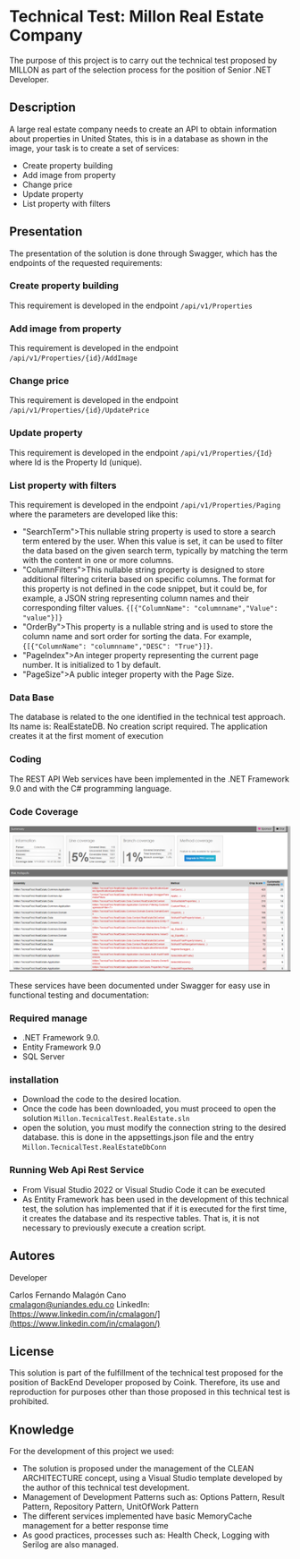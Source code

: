 # Technical Test: Millon Real Estate Company

The purpose of this project is to carry out the technical test proposed by MILLON as part of the selection process for the position of Senior .NET Developer.

## Description

A large real estate company needs to create an API to obtain information about properties in United States, this is in a database as shown in the image, your task is to create a set of services:
* Create property building
* Add image from property
* Change price
* Update property
* List property with filters

## Presentation
The presentation of the solution is done through Swagger, which has the endpoints of the requested requirements:
### Create property building
This requirement is developed in the endpoint `/api/v1/Properties`
### Add image from property
This requirement is developed in the endpoint `/api/v1/Properties/{id}/AddImage`
### Change price
This requirement is developed in the endpoint `/api/v1/Properties/{id}/UpdatePrice`
### Update property
This requirement is developed in the endpoint `/api/v1/Properties/{Id}` where Id is the Property Id (unique).
### List property with filters
This requirement is developed in the endpoint `/api/v1/Properties/Paging` where the parameters are developed like this:
* "SearchTerm">This nullable string property is used to store a search term entered by the user. When this value is set, it can be used to filter the data based on the given search term, typically by matching the term with the content in one or more columns.
* "ColumnFilters">This nullable string property is designed to store additional filtering criteria based on specific columns. The format for this property is not defined in the code snippet, but it could be, for example, a JSON string representing column names and their corresponding filter values. `{[{"ColumnName": "columnname","Value": "value"}]}`
* "OrderBy">This property is a nullable string and is used to store the column name and sort order for sorting the data. For example, `{[{"ColumnName": "columnname","DESC": "True"}]}`.
* "PageIndex">An integer property representing the current page number. It is initialized to 1 by default.
* "PageSize">A public integer property with the Page Size.

### Data Base
The database is related to the one identified in the technical test approach. Its name is: RealEstateDB.
No creation script required. The application creates it at the first moment of execution

### Coding
The REST API Web services have been implemented in the .NET Framework 9.0 and with the C# programming language.

### Code Coverage
![Code Coverage](/image/CoverCode.png)

These services have been documented under Swagger for easy use in functional testing and documentation:

### Required manage
* .NET Framework 9.0.
* Entity Framework 9.0
* SQL Server

### installation
* Download the code to the desired location.
* Once the code has been downloaded, you must proceed to open the solution `Millon.TecnicalTest.RealEstate.sln`
* open the solution, you must modify the connection string to the desired database. this is done in the appsettings.json file and the entry `Millon.TecnicalTest.RealEstateDbConn`

### Running Web Api Rest Service
* From Visual Studio 2022 or Visual Studio Code it can be executed
* As Entity Framework has been used in the development of this technical test, the solution has implemented that if it is executed for the first time, it creates the database and its respective tables. That is, it is not necessary to previously execute a creation script.
  
## Autores

Developer

Carlos Fernando Malagón Cano  
[cmalagon@uniandes.edu.co](mailto:cmalagon@uniandes.edu.co)
LinkedIn: [https://www.linkedin.com/in/cmalagon/](https://www.linkedin.com/in/cmalagon/)

## License

This solution is part of the fulfillment of the technical test proposed for the position of BackEnd Developer proposed by Coink.
Therefore, its use and reproduction for purposes other than those proposed in this technical test is prohibited.

## Knowledge

For the development of this project we used:
* The solution is proposed under the management of the CLEAN ARCHITECTURE concept, using a Visual Studio template developed by the author of this technical test development.
* Management of Development Patterns such as: Options Pattern, Result Pattern, Repository Pattern, UnitOfWork Pattern
* The different services implemented have basic MemoryCache management for a better response time
* As good practices, processes such as: Health Check, Logging with Serilog are also managed.

